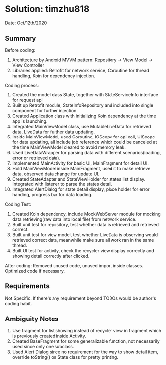# Solution: timzhu818

Date: Oct/12th/2020

## Summary

Before coding:
1. Architecture by Android MVVM pattern: Repository -> View Model -> View Controller
2. Libraries applied: Retrofit for network service, Coroutine for thread handling, Koin for dependency injection.

Coding process:
1. Created the model class State, together with StateServiceInfo interface for request api
2. Built up Retrofit module, StateInfoRepository and included into single component for further injection.
3. Created Application class with initializing Koin dependency at the time app is launching.
4. Integrated MainViewModel class, use MutableLiveData for retrieved data, LiveData for further data updating.
5. Inside MainViewModel, used Coroutine, IOScope for api call, UIScope for data updating, all include job reference
which could be canceled at the time MainViewModel cleared to avoid memory leak.
6. Used LiveDataWrapper for parsing data with different scenarios(loading, error or retrieved data).
7. Implemented MainActivity for basic UI, MainFragment for detail UI.
8. Hold MainViewModel inside MainFragment, used it to make retrieve data, observed data change for update UI.
9. Created StateAdapter and StateViewHolder for states list display. Integrated with listener to parse the states detail.
10. Integrated AlertDialog for state detail display, place holder for error handing, progress bar for data loading.

Coding Test:
1. Created Koin dependency, include MockWebServer module for mocking data retrieving(raw data into local file) from network service.
2. Built unit test for repository, test whether data is retrieved and retrieved correct.
3. Built unit test for view model, test whether LiveData is observing would retrieved correct data, meanwhile make sure all work ran in the same thread.
4. Built UI test for activity, check the recycler view display correctly and showing detail correctly after clicked.

After coding:
Removed unused code, unused import inside classes. Optimized code if necessary.

## Requirements

Not Specific. If there's any requirement beyond TODOs would be author's coding habit.

## Ambiguity Notes

1. Use fragment for list showing instead of recycler view in fragment which is previously created inside Activity.
2. Created BaseFragment for some generalizable function, not necessarily used since only one subclass.
3. Used Alert Dialog since no requirement for the way to show detail item, override toString() on State class for pretty printing.
